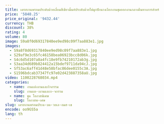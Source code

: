 ```yaml
---
title: เดรสงานพรอมประดับด้วยเลื่อมสีเขียวมิ้นท์ประดับด้วยไข่มุกปักนางเงือกงานชุดออกงานกลางคืนทางการสำหรับงานเลี้ยง
price: '5848.25'
price_original: '9432.44'
currency: THB
discount: 38%
rating: 4
volume: 80
image: S9a8f0d69317840ee9ed98c09f7aa883e1.jpg
images:
  - S9a8f0d69317840ee9ed98c09f7aa883e1.jpg
  - S29af9e3c65fc46158bea06923bcc8d06k.jpg
  - S4c6d5d107a8a4fc18e9fb74210172ab3g.jpg
  - S3aa34d689b824412a15bdef9711da94cJ.jpg
  - Sf53ac6aff41d48e58bfac86dee0155c3A.jpg
  - S1596bdcab37347fc97e02d423887358aU.jpg
video: 1100228768034.mp4
categories:
  - name: งานแต่งงานและกิจกรรม
    slug: งานแต-งงานและก-จกรรม
  - name: ชุด โอกาสพิเศษ
    slug: โอกาสพ-เศษ
slug: เดรสงานพรอมประด-บด-วยเล-อมส-เข
encode: oo9GS5a
lang: th
---
```

  
